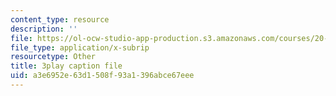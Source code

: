 ```yaml
---
content_type: resource
description: ''
file: https://ol-ocw-studio-app-production.s3.amazonaws.com/courses/20-219-becoming-the-next-bill-nye-writing-and-hosting-the-educational-show-january-iap-2015/a3e6952e63d1508f93a1396abce67eee_qkkI9Z9tKvo.vtt
file_type: application/x-subrip
resourcetype: Other
title: 3play caption file
uid: a3e6952e-63d1-508f-93a1-396abce67eee
---
```

